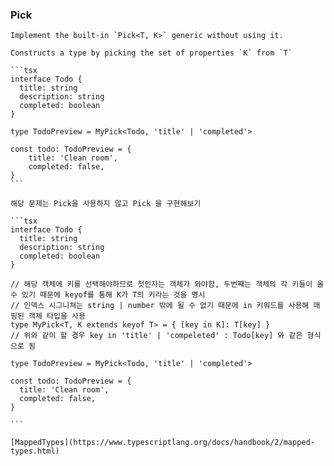 ### **Pick**

    Implement the built-in `Pick<T, K>` generic without using it.

    Constructs a type by picking the set of properties `K` from `T`

    ```tsx
    interface Todo {
      title: string
      description: string
      completed: boolean
    }

    type TodoPreview = MyPick<Todo, 'title' | 'completed'>

    const todo: TodoPreview = {
        title: 'Clean room',
        completed: false,
    }
    ```

    해당 문제는 Pick을 사용하지 않고 Pick 을 구현해보기

    ```tsx
    interface Todo {
      title: string
      description: string
      completed: boolean
    }

    // 해당 객체에 키를 선택해야하므로 첫인자는 객체가 와야함, 두번째는 객체의 각 키들이 올 수 있기 때문에 keyof를 통해 K가 T의 키라는 것을 명시
    // 인덱스 시그니쳐는 string | number 밖에 될 수 없기 때문에 in 키워드를 사용해 매핑된 객체 타입을 사용
    type MyPick<T, K extends keyof T> = { [key in K]: T[key] }
    // 위와 같이 할 경우 key in 'title' | 'compeleted' : Todo[key] 와 같은 형식으로 됨

    type TodoPreview = MyPick<Todo, 'title' | 'completed'>

    const todo: TodoPreview = {
      title: 'Clean room',
      completed: false,
    }

    ```

    [MappedTypes](https://www.typescriptlang.org/docs/handbook/2/mapped-types.html)
